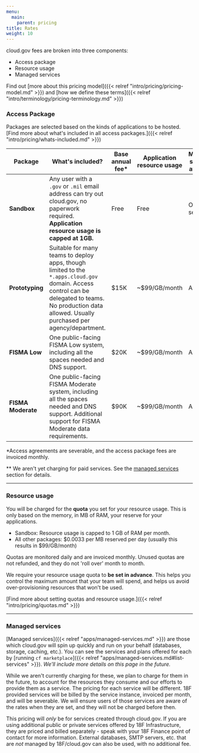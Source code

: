 ```yaml
---
menu:
  main:
    parent: pricing
title: Rates
weight: 10
---
```


cloud.gov fees are broken into three components:

- Access package
- Resource usage
- Managed services

Find out [more about this pricing model]({{< relref "intro/pricing/pricing-model.md" >}}) and [how we define these terms]({{< relref "intro/terminology/pricing-terminology.md" >}})

### Access Package

Packages are selected based on the kinds of applications to be hosted. [Find more about what's included in all access packages.]({{< relref "intro/pricing/whats-included.md" >}})

| Package | What's included? | Base annual fee\* | Application resource usage | Managed services available |
| --- | --- | --- | --- | --- |
| **Sandbox** | Any user with a `.gov` or `.mil` email address can try out cloud.gov, no paperwork required. **Application resource usage is capped at 1GB.** | Free | Free | Only free services |
| **Prototyping** | Suitable for many teams to deploy apps, though limited to the `*.apps.cloud.gov` domain. Access control can be delegated to teams. No production data allowed. Usually purchased per agency/department. | $15K |  ~$99/GB/month | All\** |
| **FISMA Low** | One public-facing FISMA Low system, including all the spaces needed and DNS support. | $20K | ~$99/GB/month | All\** |
| **FISMA Moderate** | One public-facing FISMA Moderate system, including all the spaces needed and DNS support. Additional support for FISMA Moderate data requirements. | $90K | ~$99/GB/month | All\** |

\*Access agreements are severable, and the access package fees are invoiced monthly.

\*\* We aren't yet charging for paid services. See the [managed services](#managed-services) section for details.

---

### Resource usage

You will be charged for the **quota** you set for your resource usage. This is only based on the memory, in MB of RAM, your reserve for your applications.

- Sandbox: Resource usage is capped to 1 GB of RAM per month.
- All other packages: $0.0033 per MB reserved per day (usually this results in $99/GB/month)

Quotas are monitored daily and are invoiced monthly. Unused quotas are not refunded, and they do not 'roll over' month to month.

We require your resource usage quota to **be set in advance**. This helps you control the maximum amount that your team will spend, and helps us avoid over-provisioning resources that won't be used.

[Find more about setting quotas and resource usage.]({{< relref "intro/pricing/quotas.md" >}})

---

### Managed services

[Managed services]({{< relref "apps/managed-services.md" >}}) are those which cloud.gov will spin up quickly and run on your behalf (databases, storage, caching, etc.). You can see the services and plans offered for each by [running `cf marketplace`]({{< relref "apps/managed-services.md#list-services" >}}). *We'll include more details on this page in the future.*

While we aren't currently charging for these, we plan to charge for them in the future, to account for the resources they consume and our efforts to provide them as a service. The pricing for each service will be different. 18F provided services will be billed by the service instance, invoiced per month, and will be severable. We will ensure users of those services are aware of the rates when they are set, and they will not be charged before then.

This pricing will _only_ be for services created through cloud.gov. If you are using additional public or private services offered by 18F Infrastructure, they are priced and billed separately - speak with your 18F Finance point of contact for more information. External databases, SMTP servers, etc. that are _not_ managed by 18F/cloud.gov can also be used, with no additional fee.

<!--
TODO
---

- Create buildpack page with list and compliance trade-offs
- Link to terminology page
- Add examples
-->
